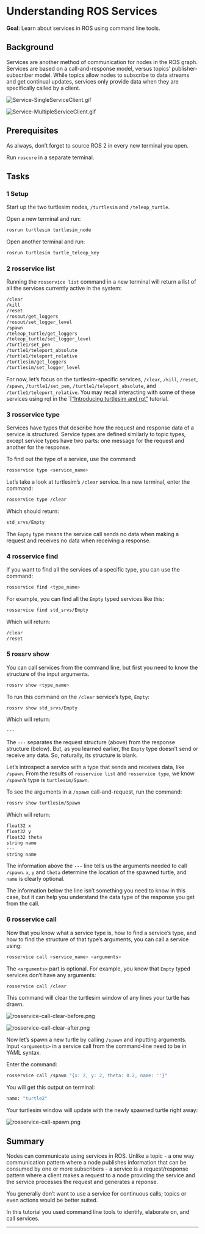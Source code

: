 # Understanding ROS Services

**Goal**: Learn about services in ROS using command line tools.

## Background

Services are another method of communication for nodes in the ROS graph. Services are based on a call-and-response model, versus topics’ publisher-subscriber model. While topics allow nodes to subscribe to data streams and get continual updates, services only provide data when they are specifically called by a client.

![Service-SingleServiceClient.gif](Service-SingleServiceClient.gif)

![Service-MultipleServiceClient.gif](Service-MultipleServiceClient.gif)

## Prerequisites

As always, don’t forget to source ROS 2 in every new terminal you open.

Run `roscore` in a separate terminal.

## Tasks

### 1 Setup

Start up the two turtlesim nodes, `/turtlesim` and `/teleop_turtle`.

Open a new terminal and run:

```bash
rosrun turtlesim turtlesim_node
```

Open another terminal and run:

```bash
rosrun turtlesim turtle_teleop_key
```

### 2 rosservice list

Running the `rosservice list` command in a new terminal will return a list of all the services currently active in the system:

```bash
/clear
/kill
/reset
/rosout/get_loggers
/rosout/set_logger_level
/spawn
/teleop_turtle/get_loggers
/teleop_turtle/set_logger_level
/turtle1/set_pen
/turtle1/teleport_absolute
/turtle1/teleport_relative
/turtlesim/get_loggers
/turtlesim/set_logger_level
```

For now, let’s focus on the turtlesim-specific services, `/clear`, `/kill`, `/reset`, `/spawn`, `/turtle1/set_pen`, `/turtle1/teleport_absolute`, and `/turtle1/teleport_relative`. You may recall interacting with some of these services using rqt in the `[[“Introducing turtlesim and rqt”](introducing_turtlesim_and_rqt.html) tutorial.

### 3 rosservice type

Services have types that describe how the request and response data of a service is structured. Service types are defined similarly to topic types, except service types have two parts: one message for the request and another for the response.

To find out the type of a service, use the command:

```bash
rosservice type <service_name>
```

Let’s take a look at turtlesim’s `/clear` service. In a new terminal, enter the command:

```bash
rosservice type /clear
```

Which should return:

```bash
std_srvs/Empty
```

The `Empty` type means the service call sends no data when making a request and receives no data when receiving a response.

### 4 rosservice find

If you want to find all the services of a specific type, you can use the command:

```bash
rosservice find <type_name>
```

For example, you can find all the `Empty` typed services like this:

```bash
rosservice find std_srvs/Empty 
```

Which will return:

```bash
/clear
/reset
```

### 5 rossrv show

You can call services from the command line, but first you need to know the structure of the input arguments.

```bash
rossrv show <type_name>
```

To run this command on the `/clear` service’s type, `Empty`:

```bash
rossrv show std_srvs/Empty 
```

Which will return:

```bash
---
```

The `---` separates the request structure (above) from the response structure (below). But, as you learned earlier, the `Empty` type doesn’t send or receive any data. So, naturally, its structure is blank.

Let’s introspect a service with a type that sends and receives data, like `/spawn`. From the results of `rosservice list` and `rosservice type`, we know `/spawn`’s type is `turtlesim/Spawn`.

To see the arguments in a `/spawn` call-and-request, run the command:

```bash
rossrv show turtlesim/Spawn 
```

Which will return:

```bash
float32 x
float32 y
float32 theta
string name
---
string name
```

The information above the `---` line tells us the arguments needed to call `/spawn`. `x`, `y` and `theta` determine the location of the spawned turtle, and `name` is clearly optional.

The information below the line isn’t something you need to know in this case, but it can help you understand the data type of the response you get from the call.

### 6 rosservice call

Now that you know what a service type is, how to find a service’s type, and how to find the structure of that type’s arguments, you can call a service using:

```bash
rosservice call <service_name> <arguments>
```

The `<arguments>` part is optional. For example, you know that `Empty` typed services don’t have any arguments:

```bash
rosservice call /clear
```

This command will clear the turtlesim window of any lines your turtle has drawn.

![rosservice-call-clear-before.png](rosservice-call-clear-before.png)

![rosservice-call-clear-after.png](rosservice-call-clear-after.png)

Now let’s spawn a new turtle by calling `/spawn` and inputting arguments. Input `<arguments>` in a service call from the command-line need to be in YAML syntax.

Enter the command:

```bash
rosservice call /spawn "{x: 2, y: 2, theta: 0.2, name: ''}"
```

You will get this output on terminal:

```bash
name: "turtle2"
```

Your turtlesim window will update with the newly spawned turtle right away:

![rosservice-call-spawn.png](rosservice-call-spawn.png)

## Summary

Nodes can communicate using services in ROS. Unlike a topic - a one way communication pattern where a node publishes information that can be consumed by one or more subscribers - a service is a request/response pattern where a client makes a request to a node providing the service and the service processes the request and generates a reponse.

You generally don’t want to use a service for continuous calls; topics or even actions would be better suited.

In this tutorial you used command line tools to identify, elaborate on, and call services.

---